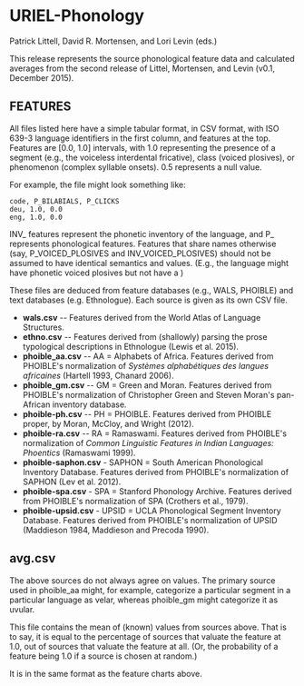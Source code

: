 # URIEL-Phonology

Patrick Littell, David R. Mortensen, and Lori Levin (eds.)

This release represents the source phonological feature data and calculated averages from the second release of Littel, Mortensen, and Levin (v0.1, December 2015).

## FEATURES

All files listed here have a simple tabular format, in CSV format, with ISO 639-3 language identifiers in the first column, and features at the top.  Features are [0.0, 1.0] intervals, with 1.0 representing the presence of a segment (e.g., the voiceless interdental fricative), class (voiced plosives), or phenomenon (complex syllable onsets).  0.5 represents a null value.

For example, the file might look something like:

    code, P_BILABIALS, P_CLICKS
    deu, 1.0, 0.0
    eng, 1.0, 0.0

INV_ features represent the phonetic inventory of the language, and P_ represents phonological features.  Features that share names otherwise (say, P_VOICED_PLOSIVES and INV_VOICED_PLOSIVES) should not be assumed to have identical semantics and values.  (E.g., the language might have phonetic voiced plosives but not have a )

These files are deduced from feature databases (e.g., WALS, PHOIBLE) and text databases (e.g. Ethnologue).  Each source is given as its own CSV file.

- **wals.csv** -- Features derived from the World Atlas of Language Structures.
- **ethno.csv** -- Features derived from (shallowly) parsing the prose typological descriptions in Ethnologue (Lewis et al. 2015).
- **phoible_aa.csv** -- AA = Alphabets of Africa. Features derived from PHOIBLE's normalization of *Systèmes alphabétiques des langues africaines* (Hartell 1993, Chanard 2006).
- **phoible_gm.csv** -- GM = Green and Moran.  Features derived from PHOIBLE's normalization of Christopher Green and Steven Moran's pan-African inventory database.
- **phoible-ph.csv** -- PH = PHOIBLE.  Features derived from PHOIBLE proper, by Moran, McCloy, and Wright (2012).
- **phoible-ra.csv** -- RA = Ramaswami.  Features derived from PHOIBLE's normalization of *Common Linguistic Features in Indian Languages: Phoentics* (Ramaswami 1999).
- **phoible-saphon.csv** - SAPHON = South American Phonological Inventory Database.  Features derived from PHOIBLE's normalization of SAPHON (Lev et al. 2012).
- **phoible-spa.csv** - SPA = Stanford Phonology Archive.  Features derived from PHOIBLE's normalization of SPA (Crothers et al., 1979).
- **phoible-upsid.csv** - UPSID = UCLA Phonological Segment Inventory Database.  Features derived from PHOIBLE's normalization of UPSID (Maddieson 1984, Maddieson and Precoda 1990).


## avg.csv

The above sources do not always agree on values.  The primary source used in phoible_aa might, for example, categorize a particular segment in a particular language as velar, whereas phoible_gm might categorize it as uvular.

This file contains the mean of (known) values from sources above.  That is to say, it is equal to the percentage of sources that valuate the feature at 1.0, out of sources that valuate the feature at all.  (Or, the probability of a feature being 1.0 if a source is chosen at random.)

It is in the same format as the feature charts above.
